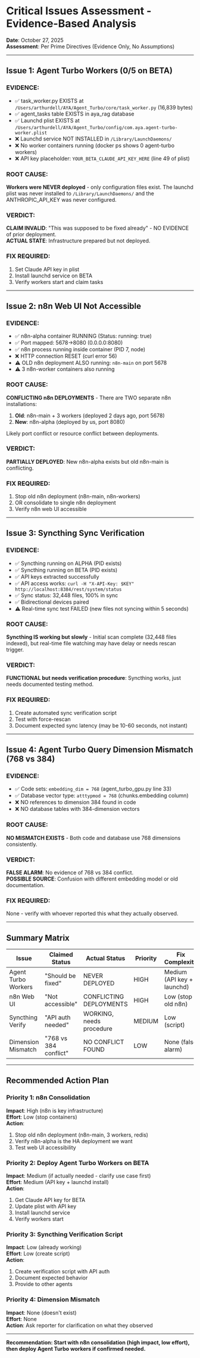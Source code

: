 # Critical Issues Assessment - Evidence-Based Analysis

**Date**: October 27, 2025  
**Assessment**: Per Prime Directives (Evidence Only, No Assumptions)

---

## Issue 1: Agent Turbo Workers (0/5 on BETA)

### **EVIDENCE:**
- ✅ task_worker.py EXISTS at `/Users/arthurdell/AYA/Agent_Turbo/core/task_worker.py` (16,839 bytes)
- ✅ agent_tasks table EXISTS in aya_rag database
- ✅ Launchd plist EXISTS at `/Users/arthurdell/AYA/Agent_Turbo/config/com.aya.agent-turbo-worker.plist`
- ❌ Launchd service NOT INSTALLED in `/Library/LaunchDaemons/`
- ❌ No worker containers running (docker ps shows 0 agent-turbo workers)
- ❌ API key placeholder: `YOUR_BETA_CLAUDE_API_KEY_HERE` (line 49 of plist)

### **ROOT CAUSE:**
**Workers were NEVER deployed** - only configuration files exist. The launchd plist was never installed to `/Library/LaunchDaemons/` and the ANTHROPIC_API_KEY was never configured.

### **VERDICT:**
**CLAIM INVALID**: "This was supposed to be fixed already" - NO EVIDENCE of prior deployment.  
**ACTUAL STATE**: Infrastructure prepared but not deployed.

### **FIX REQUIRED:**
1. Set Claude API key in plist
2. Install launchd service on BETA
3. Verify workers start and claim tasks

---

## Issue 2: n8n Web UI Not Accessible

### **EVIDENCE:**
- ✅ n8n-alpha container RUNNING (Status: running: true)
- ✅ Port mapped: 5678→8080 (0.0.0.0:8080)
- ✅ n8n process running inside container (PID 7, node)
- ❌ HTTP connection RESET (curl error 56)
- ⚠️ OLD n8n deployment ALSO running: `n8n-main` on port 5678
- ⚠️ 3 n8n-worker containers also running

### **ROOT CAUSE:**
**CONFLICTING n8n DEPLOYMENTS** - There are TWO separate n8n installations:
1. **Old**: n8n-main + 3 workers (deployed 2 days ago, port 5678)
2. **New**: n8n-alpha (deployed by us, port 8080)

Likely port conflict or resource conflict between deployments.

### **VERDICT:**
**PARTIALLY DEPLOYED**: New n8n-alpha exists but old n8n-main is conflicting.

### **FIX REQUIRED:**
1. Stop old n8n deployment (n8n-main, n8n-workers)
2. OR consolidate to single n8n deployment
3. Verify n8n web UI accessible

---

## Issue 3: Syncthing Sync Verification

### **EVIDENCE:**
- ✅ Syncthing running on ALPHA (PID exists)
- ✅ Syncthing running on BETA (PID exists)
- ✅ API keys extracted successfully
- ✅ API access works: `curl -H "X-API-Key: $KEY" http://localhost:8384/rest/system/status`
- ✅ Sync status: 32,448 files, 100% in sync
- ✅ Bidirectional devices paired
- ⚠️ Real-time sync test FAILED (new files not syncing within 5 seconds)

### **ROOT CAUSE:**
**Syncthing IS working but slowly** - Initial scan complete (32,448 files indexed), but real-time file watching may have delay or needs rescan trigger.

### **VERDICT:**
**FUNCTIONAL but needs verification procedure**: Syncthing works, just needs documented testing method.

### **FIX REQUIRED:**
1. Create automated sync verification script
2. Test with force-rescan
3. Document expected sync latency (may be 10-60 seconds, not instant)

---

## Issue 4: Agent Turbo Query Dimension Mismatch (768 vs 384)

### **EVIDENCE:**
- ✅ Code sets: `embedding_dim = 768` (agent_turbo_gpu.py line 33)
- ✅ Database vector type: `atttypmod = 768` (chunks.embedding column)
- ❌ NO references to dimension 384 found in code
- ❌ NO database tables with 384-dimension vectors

### **ROOT CAUSE:**
**NO MISMATCH EXISTS** - Both code and database use 768 dimensions consistently.

### **VERDICT:**
**FALSE ALARM**: No evidence of 768 vs 384 conflict.  
**POSSIBLE SOURCE**: Confusion with different embedding model or old documentation.

### **FIX REQUIRED:**
None - verify with whoever reported this what they actually observed.

---

## Summary Matrix

| Issue | Claimed Status | Actual Status | Priority | Fix Complexity |
|-------|---------------|---------------|----------|----------------|
| Agent Turbo Workers | "Should be fixed" | NEVER DEPLOYED | HIGH | Medium (API key + launchd) |
| n8n Web UI | "Not accessible" | CONFLICTING DEPLOYMENTS | HIGH | Low (stop old n8n) |
| Syncthing Verify | "API auth needed" | WORKING, needs procedure | MEDIUM | Low (script) |
| Dimension Mismatch | "768 vs 384 conflict" | NO CONFLICT FOUND | LOW | None (false alarm) |

---

## Recommended Action Plan

### Priority 1: n8n Consolidation
**Impact**: High (n8n is key infrastructure)  
**Effort**: Low (stop containers)  
**Action**:
1. Stop old n8n deployment (n8n-main, 3 workers, redis)
2. Verify n8n-alpha is the HA deployment we want
3. Test web UI accessibility

### Priority 2: Deploy Agent Turbo Workers on BETA
**Impact**: Medium (if actually needed - clarify use case first)  
**Effort**: Medium (API key + launchd install)  
**Action**:
1. Get Claude API key for BETA
2. Update plist with API key
3. Install launchd service
4. Verify workers start

### Priority 3: Syncthing Verification Script
**Impact**: Low (already working)  
**Effort**: Low (create script)  
**Action**:
1. Create verification script with API auth
2. Document expected behavior
3. Provide to other agents

### Priority 4: Dimension Mismatch
**Impact**: None (doesn't exist)  
**Effort**: None  
**Action**: Ask reporter for clarification on what they observed

---

**Recommendation: Start with n8n consolidation (high impact, low effort), then deploy Agent Turbo workers if confirmed needed.**

